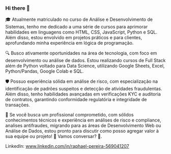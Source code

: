 ### Hi there 👋

🎓 Atualmente matriculado no curso de Análise e Desenvolvimento de Sistemas, tenho me dedicado a uma série de cursos para aprimorar habilidades em linguagens como HTML, CSS, JavaScript, Python e SQL. Além disso, estou envolvido em projetos práticos e para clientes, aprofundando minha experiência em lógica de programação.

🔍 Busco ativamente oportunidades na área de tecnologia, com foco em desenvolvimento ou análise de dados. Estou realizando cursos de Full Stack além de Python voltado para Data Science, utilizando Google Sheets, Excel, Python/Pandas, Google Colab e SQL.

🛡️ Possuo experiência sólida em análise de risco, com especialização na identificação de padrões suspeitos e detecção de atividades fraudulentas. Além disso, tenho habilidades avançadas em verificações KYC e auditoria de contratos, garantindo conformidade regulatória e integridade de transações.

🚀 Se você busca um profissional comprometido, com sólidos conhecimentos técnicos e experiência em análises de risco e compliance, analises antifraudes, migrando para as áreas de Desenvolvimento Web ou Análise de Dados, estou pronto para discutir como posso agregar valor à sua equipe ou projeto! 💼 Vamos conversar? 🌟.


LinkedIn: www.linkedin.com/in/raphael-pereira-569041207
